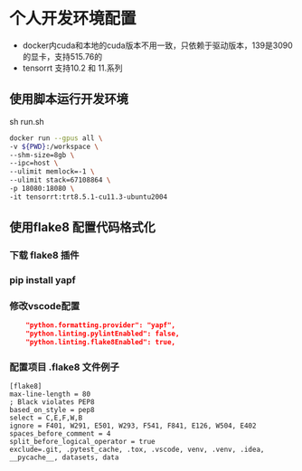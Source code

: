 # 个人开发环境配置

- docker内cuda和本地的cuda版本不用一致，只依赖于驱动版本，139是3090的显卡，支持515.76的
- tensorrt 支持10.2 和 11.系列

## 使用脚本运行开发环境
sh run.sh
```bash
docker run --gpus all \
-v ${PWD}:/workspace \
--shm-size=8gb \
--ipc=host \
--ulimit memlock=-1 \
--ulimit stack=67108864 \
-p 18080:18080 \
-it tensorrt:trt8.5.1-cu11.3-ubuntu2004
```

## 使用flake8 配置代码格式化

### 下载 flake8 插件
### pip install yapf
### 修改vscode配置
```json
    "python.formatting.provider": "yapf",
    "python.linting.pylintEnabled": false,
    "python.linting.flake8Enabled": true,
```
### 配置项目 .flake8 文件例子
```flake8
[flake8]
max-line-length = 80
; Black violates PEP8
based_on_style = pep8
select = C,E,F,W,B
ignore = F401, W291, E501, W293, F541, F841, E126, W504, E402
spaces_before_comment = 4
split_before_logical_operator = true
exclude=.git, .pytest_cache, .tox, .vscode, venv, .venv, .idea, __pycache__, datasets, data
```